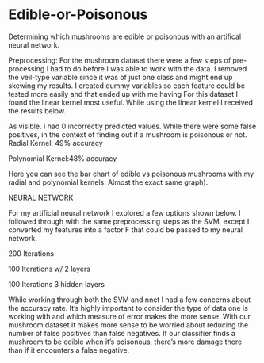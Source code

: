 # Edible-or-Poisonous
Determining which mushrooms are edible or poisonous with an artifical neural network. 

Preprocessing:
For the mushroom dataset there were a few steps of pre-processing I had to do before I was able to work with the data. I removed the veil-type variable since it was of just one class and might end up skewing my results. I created dummy variables so each feature could be tested more easily and that ended up with me having 
For this dataset I found the linear kernel most useful. While using the linear kernel I received the results below. 

As visible. I had 0 incorrectly predicted values. While there were some false positives, in the context of finding out if a mushroom is poisonous or not. 
Radial Kernel: 49% accuracy


Polynomial Kernel:48% accuracy

Here you can see the bar chart of edible vs poisonous mushrooms with my radial and polynomial kernels. Almost the exact same graph).
 
NEURAL NETWORK

For my artificial neural network I explored a few options shown below. I followed through with the same preprocessing steps as the SVM, except I converted my features into a factor F that could be passed to my neural network.

200 Iterations




100 Iterations w/ 2 layers


100 Iterations 3 hidden layers


While working through both the SVM and nnet I had a few concerns about the accuracy rate. It’s highly important to consider the type of data one is working with and which measure of error makes the more sense. With our mushroom dataset it makes more sense to be worried about reducing the number of false positives than false negatives. If our classifier finds a mushroom to be edible when it’s poisonous, there’s more damage there than if it encounters a false negative. 


